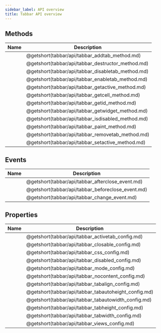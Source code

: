 ```yaml
---
sidebar_label: API overview
title: Tabbar API overview
---
```


## Methods

| Name                                       | Description                                       |
| ------------------------------------------ | ------------------------------------------------- |
| [](tabbar/api/tabbar_addtab_method.md)     | @getshort(tabbar/api/tabbar_addtab_method.md)     |
| [](tabbar/api/tabbar_destructor_method.md) | @getshort(tabbar/api/tabbar_destructor_method.md) |
| [](tabbar/api/tabbar_disabletab_method.md) | @getshort(tabbar/api/tabbar_disabletab_method.md) |
| [](tabbar/api/tabbar_enabletab_method.md)  | @getshort(tabbar/api/tabbar_enabletab_method.md)  |
| [](tabbar/api/tabbar_getactive_method.md)  | @getshort(tabbar/api/tabbar_getactive_method.md)  |
| [](tabbar/api/tabbar_getcell_method.md)    | @getshort(tabbar/api/tabbar_getcell_method.md)    |
| [](tabbar/api/tabbar_getid_method.md)      | @getshort(tabbar/api/tabbar_getid_method.md)      |
| [](tabbar/api/tabbar_getwidget_method.md)  | @getshort(tabbar/api/tabbar_getwidget_method.md)  |
| [](tabbar/api/tabbar_isdisabled_method.md) | @getshort(tabbar/api/tabbar_isdisabled_method.md) |
| [](tabbar/api/tabbar_paint_method.md)      | @getshort(tabbar/api/tabbar_paint_method.md)      |
| [](tabbar/api/tabbar_removetab_method.md)  | @getshort(tabbar/api/tabbar_removetab_method.md)  |
| [](tabbar/api/tabbar_setactive_method.md)  | @getshort(tabbar/api/tabbar_setactive_method.md)  |

## Events

| Name                                       | Description                                       |
| ------------------------------------------ | ------------------------------------------------- |
| [](tabbar/api/tabbar_afterclose_event.md)  | @getshort(tabbar/api/tabbar_afterclose_event.md)  |
| [](tabbar/api/tabbar_beforeclose_event.md) | @getshort(tabbar/api/tabbar_beforeclose_event.md) |
| [](tabbar/api/tabbar_change_event.md)      | @getshort(tabbar/api/tabbar_change_event.md)      |

## Properties

| Name                                          | Description                                          |
| --------------------------------------------- | ---------------------------------------------------- |
| [](tabbar/api/tabbar_activetab_config.md)     | @getshort(tabbar/api/tabbar_activetab_config.md)     |
| [](tabbar/api/tabbar_closable_config.md)      | @getshort(tabbar/api/tabbar_closable_config.md)      |
| [](tabbar/api/tabbar_css_config.md)           | @getshort(tabbar/api/tabbar_css_config.md)           |
| [](tabbar/api/tabbar_disabled_config.md)      | @getshort(tabbar/api/tabbar_disabled_config.md)      |
| [](tabbar/api/tabbar_mode_config.md)          | @getshort(tabbar/api/tabbar_mode_config.md)          |
| [](tabbar/api/tabbar_nocontent_config.md)     | @getshort(tabbar/api/tabbar_nocontent_config.md)     |
| [](tabbar/api/tabbar_tabalign_config.md)      | @getshort(tabbar/api/tabbar_tabalign_config.md)      |
| [](tabbar/api/tabbar_tabautoheight_config.md) | @getshort(tabbar/api/tabbar_tabautoheight_config.md) |
| [](tabbar/api/tabbar_tabautowidth_config.md)  | @getshort(tabbar/api/tabbar_tabautowidth_config.md)  |
| [](tabbar/api/tabbar_tabheight_config.md)     | @getshort(tabbar/api/tabbar_tabheight_config.md)     |
| [](tabbar/api/tabbar_tabwidth_config.md)      | @getshort(tabbar/api/tabbar_tabwidth_config.md)      |
| [](tabbar/api/tabbar_views_config.md)         | @getshort(tabbar/api/tabbar_views_config.md)         |
